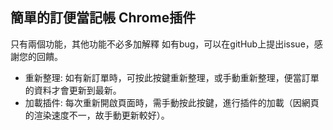 ## 簡單的訂便當記帳 Chrome插件

只有兩個功能，其他功能不必多加解釋
如有bug，可以在gitHub上提出issue，感謝您的回饋。

* 重新整理: 如有新訂單時，可按此按鍵重新整理，或手動重新整理，便當訂單的資料才會更新到最新。
* 加載插件: 每次重新開啟頁面時，需手動按此按鍵，進行插件的加載（因網頁的渲染速度不一，故手動更新較好）。